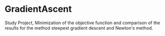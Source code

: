 # GradientAscent

Study Project,
Minimization of the objective function and comparison of the results for the method
steepest gradient descent and Newton's method.
